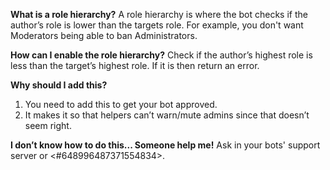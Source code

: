 **What is a role hierarchy?**
A role hierarchy is where the bot checks if the author’s role is lower than the targets role. For example, you don't want Moderators being able to ban Administrators.

**How can I enable the role hierarchy?**
Check if the author’s highest role is less than the target’s highest role. If it is then return an error.

**Why should I add this?**

1. You need to add this to get your bot approved.
2. It makes it so that helpers can’t warn/mute admins since that doesn’t seem right.

**I don’t know how to do this... Someone help me!**
Ask in your bots' support server or <#648996487371554834>.